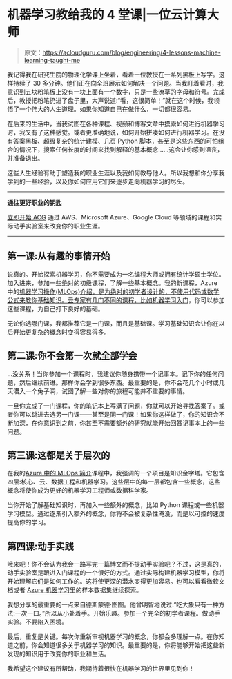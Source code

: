 # 机器学习教给我的 4 堂课|一位云计算大师

> 原文：<https://acloudguru.com/blog/engineering/4-lessons-machine-learning-taught-me>

我记得我在研究生院的物理化学课上坐着，看着一位教授在一系列黑板上写字。这样持续了 30 多分钟。他们正在向全班展示如何解决一个问题。当我盯着看时，我意识到五块粉笔板上没有一块上面有一个数字，只是一些潦草的字母和符号。完成后，教授把粉笔扔进了盘子里，大声说道:“看，这很简单！”就在这个时候，我领悟了一个伟大的人生道理。如果你知道自己在做什么，一切都很容易。

在后来的生活中，当我试图在各种课程、视频和博客文章中摸索如何进行机器学习时，我又有了这种感觉。或者更准确地说，如何开始拼凑如何进行机器学习。在没有答案黑板、超级复杂的统计建模、几页 Python 脚本，甚至是这些东西的可怕组合的情况下，搜索任何长度的时间来找到解释的基本概念……这会让你感到沮丧，并准备退出。

这些人生经验有助于塑造我的职业生涯以及我如何教导他人。所以我想和你分享我学到的一些经验，以及你如何应用它们来逐步走向机器学习的尽头。

* * *

**通往更好职业的钥匙**

[立即开始 ACG](https://acloudguru.com/pricing) 通过 AWS、Microsoft Azure、Google Cloud 等领域的课程和实际动手实验室来改变你的职业生涯。

* * *

## 第一课:从有趣的事情开始

说真的。开始探索机器学习，你不需要成为一名编程大师或拥有统计学硕士学位。加入进来，参加一些绝对的初级课程，了解一些基本概念。我的新课程，Azure 中的[机器学习操作(MLOps)介绍，是为绝对的初学者设计的，不使用代码或数学公式来教你基础知识。云专家有几门不同的课程，比如](https://learn.acloud.guru/course/introduction-to-mlops-on-azure/overview)[机器学习入门](https://acloudguru.com/course/introduction-to-machine-learning)，你可以参加这些课程，为自己打下良好的基础。

无论你选哪门课，我都推荐它是一门课，而且是基础课。学习基础知识会让你在以后开始更复杂的概念时变得容易得多。

## 第二课:你不会第一次就全部学会

…没关系！当你参加一个课程时，我建议你随身携带一个记事本。记下你的任何问题，然后继续前进。那样你会学到很多东西。最重要的是，你不会花几个小时或几天潜入一个兔子洞，试图了解一些对你的旅程可能并不重要的事情。

一旦你完成了一门课程，你的笔记本上写满了问题，你就可以开始寻找答案了。或者你可以跳进去选另一门课——甚至是同一门课！如果你这样做了，你的知识会不断加深，在你意识到之前，你甚至不需要额外的研究就能开始回答记事本上的一些问题。

## 第三课:这都是关于层次的

在我的[Azure 中的 MLOps 简介](https://learn.acloud.guru/course/introduction-to-mlops-on-azure/overview)课程中，我强调的一个项目是知识金字塔。它包含四层:核心、云、数据工程和机器学习。这些层中的每一层都包含一些概念，这些概念将使你成为更好的机器学习工程师或数据科学家。

当你开始了解基础知识时，再加入一些额外的概念，比如 Python 课程或一些机器学习模型。通过逐渐引入额外的概念，你将不会被复杂性淹没，而是以可控的速度提高你的学习。

## 第四课:动手实践

哦来吧！你不会认为我会一路写完一篇博文而不提动手实验吧？不过，这是真的，动手实验室是跟进入门课程的一个很好的方式。通过实际构建机器学习模型，你将开始理解它们是如何工作的。这将使更深的潜水变得更加容易。也可以看看微软文档或者 [Azure 机器学习](https://azure.microsoft.com/en-au/services/machine-learning/)里的样本数据集继续探索。

我想分享的最重要的一点来自德斯蒙德·图图。他曾明智地说过:“吃大象只有一种方法:一次一口。”所以从小处着手。开始乐趣。参加一个完全的初学者课程。做动手实验。不要陷入困境。

最后，重复是关键。每次你重新审视机器学习的概念，你都会多理解一点。在你知道之前，你会知道很多关于机器学习的知识。最重要的是，你将能够开始把这些新发现的知识用于改变你的职业和生活。

我希望这个建议有所帮助，我期待着很快在机器学习的世界里见到你！